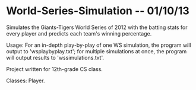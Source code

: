 World-Series-Simulation -- 01/10/13
=======================

Simulates the Giants-Tigers World Series of 2012 with the batting stats for every player and predicts each team's winning percentage. 

Usage: For an in-depth play-by-play of one WS simulation, the program will output to 'wsplaybyplay.txt'; for multiple simulations at once, the program will output results to 'wssimulations.txt'. 

Project written for 12th-grade CS class.

Classes: Player.
